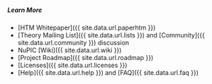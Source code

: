 ##### Learn More

* <i class="fa-file-pdf-o"></i> [HTM Whitepaper]({{ site.data.url.paperhtm }})
* <i></i> [Theory Mailing List]({{ site.data.url.lists }}) and [Community]({{ site.data.url.community }}) discussion
* <i></i> NuPIC [Wiki]({{ site.data.url.wiki }})
* <i></i> [Project Roadmap]({{ site.data.url.roadmap }})
* <i></i> [Licenses]({{ site.data.url.licenses }})
* <i class="fa-question"></i> [Help]({{ site.data.url.help }}) and [FAQ]({{ site.data.url.faq }})
